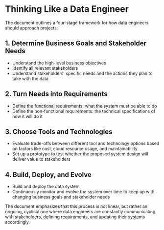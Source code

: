 # Thinking Like a Data Engineer

The document outlines a four-stage framework for how data engineers should approach projects:

## 1. Determine Business Goals and Stakeholder Needs
- Understand the high-level business objectives  
- Identify all relevant stakeholders
- Understand stakeholders' specific needs and the actions they plan to take with the data

## 2. Turn Needs into Requirements
- Define the functional requirements: what the system must be able to do
- Define the non-functional requirements: the technical specifications of how it will do it

## 3. Choose Tools and Technologies
- Evaluate trade-offs between different tool and technology options based on factors like cost, cloud resource usage, and maintainability
- Set up a prototype to test whether the proposed system design will deliver value to stakeholders

## 4. Build, Deploy, and Evolve
- Build and deploy the data system
- Continuously monitor and evolve the system over time to keep up with changing business goals and stakeholder needs

The document emphasizes that this process is not linear, but rather an ongoing, cyclical one where data engineers are constantly communicating with stakeholders, defining requirements, and updating their systems accordingly.
